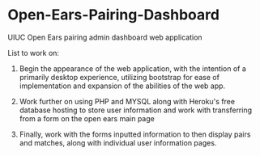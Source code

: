 # Open-Ears-Pairing-Dashboard
UIUC Open Ears pairing admin dashboard web application

List to work on:

1) Begin the appearance of the web application, with the intention of a primarily desktop experience, utilizing bootstrap for ease of implementation and expansion of the abilities of the web app.

2) Work further on using PHP and MYSQL along with Heroku's free database hosting to store user information and work with transferring from a form on the open ears main page

3) Finally, work with the forms inputted information to then display pairs and matches, along with individual user information pages.

